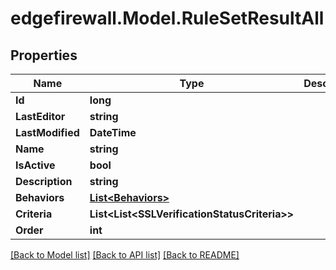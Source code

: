 # edgefirewall.Model.RuleSetResultAll

## Properties

Name | Type | Description | Notes
------------ | ------------- | ------------- | -------------
**Id** | **long** |  | [optional] 
**LastEditor** | **string** |  | [optional] 
**LastModified** | **DateTime** |  | [optional] 
**Name** | **string** |  | [optional] 
**IsActive** | **bool** |  | [optional] 
**Description** | **string** |  | [optional] 
**Behaviors** | [**List&lt;Behaviors&gt;**](Behaviors.md) |  | [optional] 
**Criteria** | **List&lt;List&lt;SSLVerificationStatusCriteria&gt;&gt;** |  | [optional] 
**Order** | **int** |  | [optional] 

[[Back to Model list]](../README.md#documentation-for-models) [[Back to API list]](../README.md#documentation-for-api-endpoints) [[Back to README]](../README.md)

